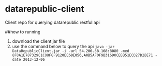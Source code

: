 # datarepublic-client
Client repo for querying datarepublic restful api

##how to running
1. download the client jar file
2. use the command below to query the api
``` java -jar DataRepublicClient.jar -i -url 54.206.58.168:8080 -med 8F0A1E787329C1C08F8F9120EE68E056,A0B5AF0F9B31690CEBB51ECD27D2BE71 -date 2013-12-06 ```
